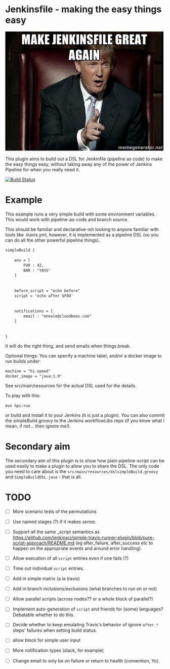 # Jenkinsfile - making the easy things easy

![Great](great.jpg)

This plugin aims to build out a DSL for Jenkinfile (pipeline as code) to make the easy things easy, without taking away any of the power of Jenkins Pipeline for when you really need it.


[![Build Status](https://jenkins.ci.cloudbees.com/job/plugins/job/simple-build-for-pipeline-plugin/badge/icon)](https://jenkins.ci.cloudbees.com/job/plugins/job/simple-build-for-pipeline-plugin/)

# Example

This example runs a very simple build with some environment variables. This would work with pipeline-as-code and branch source.

This should be familiar and declarative-ish looking to anyone familiar with tools like .travis.yml, however, it is implemented as a pipeline DSL (so you can do all the other powerful pipeline things). 

```
simpleBuild {
 
    env = [
        FOO : 42,
        BAR : "YASS"
    ]
    

    before_script = "echo before"
    script = 'echo after $FOO'
    
    
    notifications = [
        email : "mneale@cloudbees.com"    
    ]
    
    
}
```

It will do the right thing, and send emails when things break. 

Optional things: You can specify a machine label, and/or a docker image to run builds under: 

```
machine = "hi-speed"
docker_image = "java:1.9"
```

See src/main/resources for the actual DSL used for the details.

To play with this:

`mvn hpi:run`

 or build and install it to your Jenkins (it is just a plugin). You can also commit the simpleBuild.groovy to the Jenkins workflowLibs repo (if you know what I mean, if not... then ignore me!).

 # Secondary aim

 The secondary aim of this plugin is to show how plain pipeline-script can be used easily to make a plugin to allow you to share the DSL.
 The only code you need to care about is the `src/main/resources/dslsimpleBuild.groovy` and `SimpleBuildDSL.java` - that is all.
 
 # TODO
- [ ] More scenario tests of the permutations
- [ ] Use named stages (?) if it makes sense. 
- [ ] Support all the same _script semantics as https://github.com/jenkinsci/simple-travis-runner-plugin/blob/pure-script-approach/README.md (eg after_failure, after_success etc to happen on the appropriate events and around error handling). 
- [ ] Allow execution of all `script` entries even if one fails (?)
- [ ] Time out individual `script` entries.
- [ ] Add in simple matrix (a la travis)
- [ ] Add in branch inclusions/exclusions (what branches to run on or not)
- [ ] Allow parallel scripts (across nodes?? or a whole block of parallel?)
- [ ] Implement auto-generation of `script` and friends for (some) languages? Debatable whether to do this.
- [ ] Decide whether to keep emulating Travis's behavior of ignore `after_*` steps' failures when setting build status.
- [ ] allow block for simple user input
- [ ] More notification types (slack, for example)
- [ ] Change email to only be on failure or return to health (convention, Yo). 


